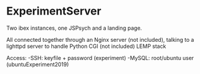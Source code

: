 # ExperimentServer
Two ibex instances, one JSPsych and a landing page.


All connected together through an Nginx server (not included), talking to a lighttpd server to handle Python CGI (not included)
LEMP stack

Access:
 -SSH: keyfile + password (experiment)
 -MySQL: root/ubuntu user (ubuntuExperiment2019)
